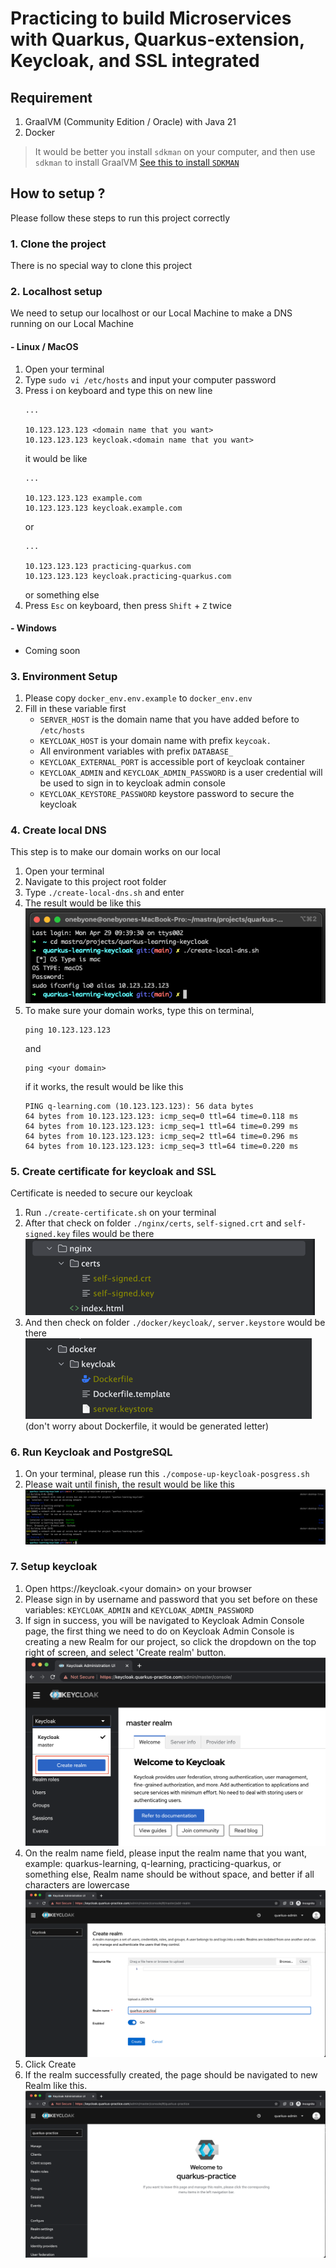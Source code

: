 # Practicing to build Microservices with Quarkus, Quarkus-extension, Keycloak, and SSL integrated

## Requirement 
1. GraalVM (Community Edition / Oracle) with Java 21
2. Docker
> It would be better you install ``sdkman`` on your computer, and then use ``sdkman`` to install GraalVM 
> [See this to install ``SDKMAN`` ](https://sdkman.io/install) 

## How to setup ? 
Please follow these steps to run this project correctly
### 1. Clone the project
There is no special way to clone this project

### 2. Localhost setup 
We need to setup our localhost or our Local Machine to make a DNS running on our Local Machine

#### - Linux / MacOS 
1. Open your terminal
2. Type ``sudo vi /etc/hosts`` and input your computer password
3. Press i on keyboard and type this on new line 
   ```
   ...
   
   10.123.123.123 <domain name that you want>
   10.123.123.123 keycloak.<domain name that you want>
   ```
   it would be like 
    ``` 
   ...
   
   10.123.123.123 example.com 
   10.123.123.123 keycloak.example.com 
    ```
   or 
    ``` 
   ...
   
   10.123.123.123 practicing-quarkus.com
   10.123.123.123 keycloak.practicing-quarkus.com 
    ```
   or something else
4. Press ``Esc`` on keyboard, then press ``Shift`` + ``Z`` twice

#### - Windows 
- Coming soon

### 3. Environment Setup
1. Please copy ``docker_env.env.example`` to ``docker_env.env`` 
2. Fill in these variable first
   - ``SERVER_HOST`` is the domain name that you have added before to ``/etc/hosts`` 
   - ``KEYCLOAK_HOST`` is your domain name with prefix ``keycoak.``
   - All environment variables with prefix ``DATABASE_``
   - ``KEYCLOAK_EXTERNAL_PORT`` is accessible port of keycloak container  
   - ``KEYCLOAK_ADMIN`` and ``KEYCLOAK_ADMIN_PASSWORD`` is a user credential will be used to sign in to keycloak admin console
   - ``KEYCLOAK_KEYSTORE_PASSWORD`` keystore password to secure the keycloak

### 4. Create local DNS 
This step is to make our domain works on our local
1. Open your terminal
2. Navigate to this project root folder
3. Type ``./create-local-dns.sh`` and enter
4. The result would be like this 
   ![image](/docs/img/create-local-dns.png)
5. To make sure your domain works, type this on terminal, 
   ```
   ping 10.123.123.123
   ```
   and
   ```
   ping <your domain>
   ```
   if it works, the result would be like this
   ```
   PING q-learning.com (10.123.123.123): 56 data bytes
   64 bytes from 10.123.123.123: icmp_seq=0 ttl=64 time=0.118 ms
   64 bytes from 10.123.123.123: icmp_seq=1 ttl=64 time=0.299 ms
   64 bytes from 10.123.123.123: icmp_seq=2 ttl=64 time=0.296 ms
   64 bytes from 10.123.123.123: icmp_seq=3 ttl=64 time=0.220 ms
   ```

### 5. Create certificate for keycloak and SSL
Certificate is needed to secure our keycloak
1. Run ``./create-certificate.sh`` on your terminal 
2. After that check on folder ``./nginx/certs``, ``self-signed.crt`` and ``self-signed.key`` files would be there
   ![image](/docs/img/nginx-certs.png)
3. And then check on folder ``./docker/keycloak/``, ``server.keystore`` would be there
   ![image](/docs/img/server-keystore.png) (don't worry about Dockerfile, it would be generated letter)

### 6. Run Keycloak and PostgreSQL
1. On your terminal, please run this ``./compose-up-keycloak-posgress.sh`` 
2. Please wait until finish, the result would be like this 
   ![image](/docs/img/compose-up-keycloak-postgress.png) 

### 7. Setup keycloak 
1. Open https://keycloak.<your domain\> on your browser 
2. Please sign in by username and password that you set before on these variables: ``KEYCLOAK_ADMIN`` and ``KEYCLOAK_ADMIN_PASSWORD``
3. If sign in success, you will be navigated to Keycloak Admin Console page, the first thing we need to do on Keycloak Admin Console is creating a new Realm for our project, 
so click the dropdown on the top right of screen, and select 'Create realm' button. 
   ![image](/docs/img/keycloak-select-realm.png)
4. On the realm name field, please input the realm name that you want, example: quarkus-learning, q-learning, practicing-quarkus, or something else, 
Realm name should be without space, and better if all characters are lowercase
   ![image](/docs/img/keycloak-new-realm.png)
5. Click Create
6. If the realm successfully created, the page should be navigated to new Realm like this. 
   ![image](/docs/img/new-realm-dashboard.png)

